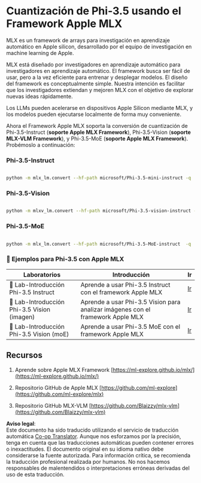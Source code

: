 <!--
CO_OP_TRANSLATOR_METADATA:
{
  "original_hash": "ec5e22bbded16acb7bdb9fa568ab5781",
  "translation_date": "2025-07-16T21:52:12+00:00",
  "source_file": "md/01.Introduction/04/UsingAppleMLXQuantifyingPhi.md",
  "language_code": "es"
}
-->
# **Cuantización de Phi-3.5 usando el Framework Apple MLX**

MLX es un framework de arrays para investigación en aprendizaje automático en Apple silicon, desarrollado por el equipo de investigación en machine learning de Apple.

MLX está diseñado por investigadores en aprendizaje automático para investigadores en aprendizaje automático. El framework busca ser fácil de usar, pero a la vez eficiente para entrenar y desplegar modelos. El diseño del framework es conceptualmente simple. Nuestra intención es facilitar que los investigadores extiendan y mejoren MLX con el objetivo de explorar nuevas ideas rápidamente.

Los LLMs pueden acelerarse en dispositivos Apple Silicon mediante MLX, y los modelos pueden ejecutarse localmente de forma muy conveniente.

Ahora el Framework Apple MLX soporta la conversión de cuantización de Phi-3.5-Instruct (**soporte Apple MLX Framework**), Phi-3.5-Vision (**soporte MLX-VLM Framework**), y Phi-3.5-MoE (**soporte Apple MLX Framework**). Probémoslo a continuación:

### **Phi-3.5-Instruct**

```bash

python -m mlx_lm.convert --hf-path microsoft/Phi-3.5-mini-instruct -q

```

### **Phi-3.5-Vision**

```bash

python -m mlxv_lm.convert --hf-path microsoft/Phi-3.5-vision-instruct -q

```

### **Phi-3.5-MoE**

```bash

python -m mlx_lm.convert --hf-path microsoft/Phi-3.5-MoE-instruct  -q

```

### **🤖 Ejemplos para Phi-3.5 con Apple MLX**

| Laboratorios    | Introducción | Ir |
| -------- | ------- |  ------- |
| 🚀 Lab-Introducción Phi-3.5 Instruct  | Aprende a usar Phi-3.5 Instruct con el framework Apple MLX   |  [Ir](../../../../../code/09.UpdateSamples/Aug/mlx-phi35-instruct.ipynb)    |
| 🚀 Lab-Introducción Phi-3.5 Vision (imagen) | Aprende a usar Phi-3.5 Vision para analizar imágenes con el framework Apple MLX     |  [Ir](../../../../../code/09.UpdateSamples/Aug/mlx-phi35-vision.ipynb)    |
| 🚀 Lab-Introducción Phi-3.5 Vision (moE)   | Aprende a usar Phi-3.5 MoE con el framework Apple MLX  |  [Ir](../../../../../code/09.UpdateSamples/Aug/mlx-phi35-moe.ipynb)    |

## **Recursos**

1. Aprende sobre Apple MLX Framework [https://ml-explore.github.io/mlx/](https://ml-explore.github.io/mlx/)

2. Repositorio GitHub de Apple MLX [https://github.com/ml-explore](https://github.com/ml-explore/mlx)

3. Repositorio GitHub MLX-VLM [https://github.com/Blaizzy/mlx-vlm](https://github.com/Blaizzy/mlx-vlm)

**Aviso legal**:  
Este documento ha sido traducido utilizando el servicio de traducción automática [Co-op Translator](https://github.com/Azure/co-op-translator). Aunque nos esforzamos por la precisión, tenga en cuenta que las traducciones automáticas pueden contener errores o inexactitudes. El documento original en su idioma nativo debe considerarse la fuente autorizada. Para información crítica, se recomienda la traducción profesional realizada por humanos. No nos hacemos responsables de malentendidos o interpretaciones erróneas derivadas del uso de esta traducción.